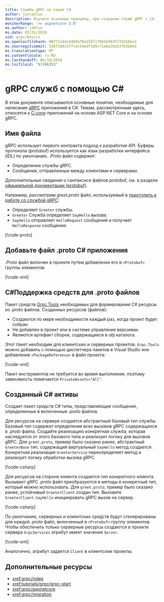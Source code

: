 ```yaml
---
title: Службы gRPC на языке C#
author: juntaoluo
description: Изучите основные принципы, при создании служб gRPC с C#.
monikerRange: '>= aspnetcore-3.0'
ms.author: johluo
ms.date: 03/31/2019
uid: grpc/basics
ms.openlocfilehash: 00772144cb484b78a256f178642463577d316be2
ms.sourcegitcommit: 516f166c5f7cec54edf3d9c71e6e2ba53fb3b0e5
ms.translationtype: MT
ms.contentlocale: ru-RU
ms.lasthandoff: 06/18/2019
ms.locfileid: "67196353"
---
```

# <a name="grpc-services-with-c"></a>gRPC служб с помощью C\#

В этом документе описываются основные понятия, необходимые для написания [gRPC](https://grpc.io/docs/guides/) приложений в C#. Темам, рассмотренным здесь, относятся к [C-core](https://grpc.io/blog/grpc-stacks)-приложений на основе ASP.NET Core и на основе gRPC.

## <a name="proto-file"></a>Имя файла

gRPC использует первого контракта подход к разработке API. Буферы протокола (protobuf) используется как язык разработки интерфейса (IDL) по умолчанию. *.Proto* файл содержит:

* Определение службы gRPC.
* Сообщения, отправленные между клиентами и серверами.

Дополнительные сведения о синтаксисе файлов protobuf, см. в разделе [официальной документации (protobuf)](https://developers.google.com/protocol-buffers/docs/proto3).

Например, рассмотрим *greet.proto* файл, используемый в [приступить к работе со службой gRPC](xref:tutorials/grpc/grpc-start):

* Определяет `Greeter` службы.
* `Greeter` Служба определяет `SayHello` вызова.
* `SayHello` отправляет `HelloRequest` сообщений и получает `HelloResponse` сообщение:

[!code-proto[](~/tutorials//grpc/grpc-start/sample/GrpcGreeter/Protos/greet.proto)]

## <a name="add-a-proto-file-to-a-c-app"></a>Добавьте файл .proto C\# приложения

*.Proto* файл включен в проекте путем добавления его в `<Protobuf>` группы элементов:

[!code-xml[](~/tutorials/grpc/grpc-start/sample/GrpcGreeter/GrpcGreeter.csproj?highlight=2&range=7-9)]

## <a name="c-tooling-support-for-proto-files"></a>C#Поддержка средств для .proto файлов

Пакет средств [Grpc.Tools](https://www.nuget.org/packages/Grpc.Tools/) необходимых для формирования C# ресурсы из *.proto* файлов. Созданных ресурсов (файлов):

* Создаются по мере необходимости каждый раз, когда проект будет собран.
* Не добавлен в проект или в системе управления версиями.
* Являются артефакт сборки, содержащиеся в *obj* каталога.

Этот пакет необходим для клиентских и серверных проектов. `Grpc.Tools` можно добавить с помощью диспетчера пакетов в Visual Studio или добавление `<PackageReference>` в файл проекта:

[!code-xml[](~/tutorials/grpc/grpc-start/sample/GrpcGreeter/GrpcGreeter.csproj?highlight=1&range=15)]

Пакет инструментов не требуется во время выполнения, поэтому зависимость помечается `PrivateAssets="All"`.

## <a name="generated-c-assets"></a>Созданный C# активы

Создает пакет средств C# типы, представляющие сообщения, определенные в включенные *.proto* файлов.

Для ресурсов на сервере создается абстрактный базовый тип службы. Базовый тип содержит определения всех вызовов gRPC содержащихся в *.proto* файла. Создайте реализацию конкретная служба, которая наследуется от этого базового типа и реализует логику для вызовов gRPC. Для `greet.proto`, пример было сказано ранее, абстрактный `GreeterBase` тип, содержащий виртуальный `SayHello` метод создается. Конкретная реализация `GreeterService` переопределяет метод и реализует логику обработки вызова gRPC.

[!code-csharp[](~/tutorials//grpc/grpc-start/sample/GrpcGreeter/Services/GreeterService.cs?name=snippet)]

Для ресурсов на стороне клиента создается тип конкретного клиента. Вызывает gRPC *.proto* файл преобразуются в методы в конкретный тип, который можно использовать. Для `greet.proto`, пример было сказано ранее, устойчивый `GreeterClient` создан тип. Вызовите `GreeterClient.SayHello` инициировать gRPC вызов на сервер.

[!code-csharp[](~/tutorials//grpc/grpc-start/sample/GrpcGreeterClient/Program.cs?highlight=5-8&name=snippet)]

По умолчанию, серверных и клиентских средств будут сгенерированы для каждой *.proto* файл, включенный в `<Protobuf>` группу элементов. Чтобы обеспечить только серверные ресурсы создаются в проекте сервера `GrpcServices` атрибут имеет значение `Server`.

[!code-xml[](~/tutorials//grpc/grpc-start/sample/GrpcGreeter/GrpcGreeter.csproj?highlight=2&range=7-9)]

Аналогично, атрибут задается `Client` в клиентские проекты.

## <a name="additional-resources"></a>Дополнительные ресурсы

* <xref:grpc/index>
* <xref:tutorials/grpc/grpc-start>
* <xref:grpc/aspnetcore>
* <xref:grpc/migration>
